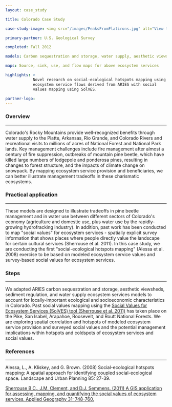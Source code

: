 ```yaml
---
layout: case_study

title: Colorado Case Study

case-study-image: <img src="/images/PeaksFromFlatirons.jpg" alt="View toward Roosevelt National Forest from The Flatirons, Boulder, Colorado" />

primary-partner: U.S. Geological Survey

completed: Fall 2012

models: Carbon sequestration and storage, water supply, aesthetic viewsheds, sediment regulation

maps: Source, sink, use, and flow maps for above ecosystem services

highlights: >
            Novel research on social-ecological hotspots mapping using
            ecosystem service flows derived from ARIES with social
            values mapping using SolVES.

partner-logo:
---
```

### Overview
-------------

Colorado's Rocky Mountains provide well-recognized benefits through
water supply to the Platte, Arkansas, Rio Grande, and Colorado Rivers
and recreational visits to millions of acres of National Forest and
National Park lands. Key management challenges include fire management
after almost a century of fire suppression, outbreaks of mountain pine
beetle, which have killed large numbers of lodgepole and ponderosa
pines, resulting in changes to forest structure, and the impacts of
climate change on snowpack. By mapping ecosystem service provision and
beneficiaries, we can better illustrate management tradeoffs in these
charismatic ecosystems.

### Practical application
--------------------------

These models are designed to illustrate tradeoffs in pine beetle
management and in water use between different sectors of Colorado's
economy (agriculture and domestic use, plus water use by the
rapidly-growing hydrofracking industry). In addition, past work has
been conducted to map "social values" for ecosystem services -
spatially explicit survey information that shows places where people
directly value the landscape for certain cultural services (Sherrouse
et al. 2011). In this case study, we are conducting the first
"social-ecological hotspots mapping" (Alessa et al. 2008) exercise to
be based on modeled ecosystem service values and survey-based social
values for ecosystem services.

### Steps
----------

We adapted ARIES carbon sequestration and storage, aesthetic
viewsheds, sediment regulation, and water supply ecosystem services
models to account for locally-important ecological and socioeconomic
characteristics in Colorado. Past social values mapping using the
[Social Values for Ecosystem Services (SolVES) tool (Sherrouse et al.
2011)](http://solves.cr.usgs.gov/) has taken place on the Pike, San
Isabel, Arapahoe, Roosevelt, and Routt National Forests. We are
exploring spatial correlation and hotspots of modeled ecosystem
service provision and surveyed social values and the potential
management implications within hotspots and coldspots of ecosystem
services and social values.

### References
--------------

Alessa, L., A. Kliskey, and G. Brown. (2008) Social-ecological
hotspots mapping: A spatial approach for identifying coupled
social-ecological space. Landscape and Urban Planning 85: 27-39.

[Sherrouse B.C., J.M. Clement, and D.J. Semmens. (2011) A GIS
application for assessing, mapping, and quantifying the social values
of ecosystem services. Applied Geography 31:
748-760.](http://solves.cr.usgs.gov/)